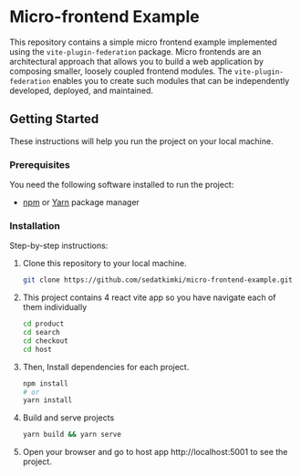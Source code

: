 # Micro-frontend Example

This repository contains a simple micro frontend example implemented using the `vite-plugin-federation` package. Micro frontends are an architectural approach that allows you to build a web application by composing smaller, loosely coupled frontend modules. The `vite-plugin-federation` enables you to create such modules that can be independently developed, deployed, and maintained.


## Getting Started

These instructions will help you run the project on your local machine. 

### Prerequisites

You need the following software installed to run the project:

- [npm](https://www.npmjs.com/) or [Yarn](https://yarnpkg.com/) package manager

### Installation

Step-by-step instructions:


1. Clone this repository to your local machine.
   ```sh
   git clone https://github.com/sedatkimki/micro-frontend-example.git
   ```
2. This project contains 4 react vite app so you have navigate each of them individually
   ```sh
   cd product
   cd search
   cd checkout
   cd host
   ```
3. Then, Install dependencies for each project.
   ```sh
   npm install
   # or
   yarn install
   ```
4. Build and serve projects
   ```sh
   yarn build && yarn serve
   ```
5. Open your browser and go to host app http://localhost:5001 to see the project.
